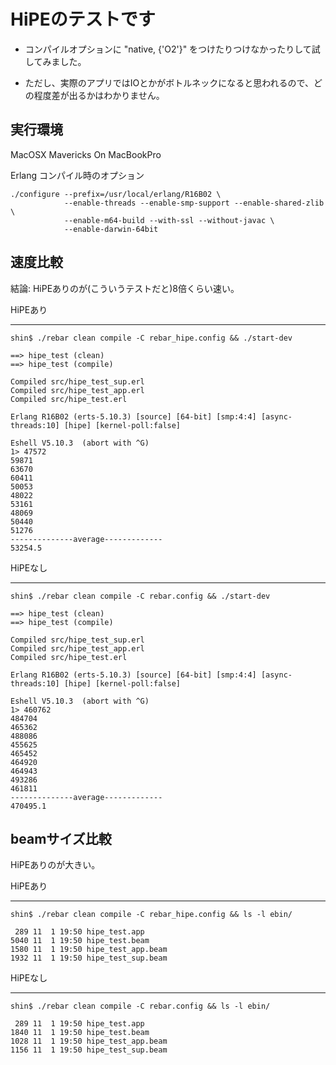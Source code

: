 HiPEのテストです
======================================================================

* コンパイルオプションに "native, {'O2'}" をつけたりつけなかったりして試してみました。

* ただし、実際のアプリではIOとかがボトルネックになると思われるので、どの程度差が出るかはわかりません。

実行環境
-----------------------------------------------------------------------

MacOSX Mavericks On MacBookPro

Erlang コンパイル時のオプション

    ./configure --prefix=/usr/local/erlang/R16B02 \
                --enable-threads --enable-smp-support --enable-shared-zlib \
                --enable-m64-build --with-ssl --without-javac \
                --enable-darwin-64bit

速度比較
-----------------------------------------------------------------------

結論: HiPEありのが(こういうテストだと)8倍くらい速い。

HiPEあり
***********************************************************************
    shin$ ./rebar clean compile -C rebar_hipe.config && ./start-dev
    
    ==> hipe_test (clean)
    ==> hipe_test (compile)
    
    Compiled src/hipe_test_sup.erl
    Compiled src/hipe_test_app.erl
    Compiled src/hipe_test.erl
    
    Erlang R16B02 (erts-5.10.3) [source] [64-bit] [smp:4:4] [async-threads:10] [hipe] [kernel-poll:false]
    
    Eshell V5.10.3  (abort with ^G)
    1> 47572
    59871
    63670
    60411
    50053
    48022
    53161
    48069
    50440
    51276
    --------------average-------------
    53254.5



HiPEなし
***********************************************************************
    shin$ ./rebar clean compile -C rebar.config && ./start-dev
    
    ==> hipe_test (clean)
    ==> hipe_test (compile)
    
    Compiled src/hipe_test_sup.erl
    Compiled src/hipe_test_app.erl
    Compiled src/hipe_test.erl
    
    Erlang R16B02 (erts-5.10.3) [source] [64-bit] [smp:4:4] [async-threads:10] [hipe] [kernel-poll:false]
    
    Eshell V5.10.3  (abort with ^G)
    1> 460762
    484704
    465362
    488086
    455625
    465452
    464920
    464943
    493286
    461811
    --------------average-------------
    470495.1


beamサイズ比較
-----------------------------------------------------------------------

HiPEありのが大きい。

HiPEあり
***********************************************************************

    shin$ ./rebar clean compile -C rebar_hipe.config && ls -l ebin/
    
     289 11  1 19:50 hipe_test.app
    5040 11  1 19:50 hipe_test.beam
    1580 11  1 19:50 hipe_test_app.beam
    1932 11  1 19:50 hipe_test_sup.beam

HiPEなし
***********************************************************************

    shin$ ./rebar clean compile -C rebar.config && ls -l ebin/

     289 11  1 19:50 hipe_test.app
    1840 11  1 19:50 hipe_test.beam
    1028 11  1 19:50 hipe_test_app.beam
    1156 11  1 19:50 hipe_test_sup.beam
